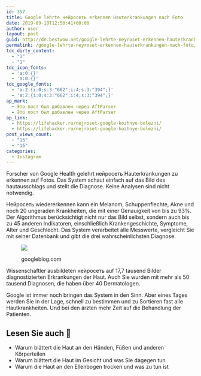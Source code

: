```yaml
---
id: 357
title: Google lehrte нейросеть erkennen Hauterkrankungen nach Foto
date: 2019-09-18T12:50:41+00:00
author: user
layout: post
guid: http://de.bestwow.net/google-lehrte-neyroset-erkennen-hauterkrankungen-nach-foto/
permalink: /google-lehrte-neyroset-erkennen-hauterkrankungen-nach-foto/
tdc_dirty_content:
  - "1"
  - "1"
tdc_icon_fonts:
  - 'a:0:{}'
  - 'a:0:{}'
tdc_google_fonts:
  - 'a:2:{i:0;s:3:"662";i:4;s:3:"394";}'
  - 'a:2:{i:0;s:3:"662";i:4;s:3:"394";}'
ap_mark:
  - Это пост был добавлен через AftParser
  - Это пост был добавлен через AftParser
ap_link:
  - https://lifehacker.ru/nejroset-google-kozhnye-bolezni/
  - https://lifehacker.ru/nejroset-google-kozhnye-bolezni/
post_views_count:
  - "15"
  - "15"
categories:
  - Instagram
---
```

Forscher von Google Health gelehrt нейросеть Hauterkrankungen zu erkennen auf Fotos. Das System schaut einfach auf das Bild des hautausschlags und stellt die Diagnose. Keine Analysen sind nicht notwendig.

Нейросеть wiedererkennen kann ein Melanom, Schuppenflechte, Akne und noch 20 ungeraden Krankheiten, die mit einer Genauigkeit von bis zu 93%. Der Algorithmus berücksichtigt nicht nur das Bild selbst, sondern auch bis zu 45 anderen Indikatoren, einschließlich Krankengeschichte, Symptome, Alter und Geschlecht. Das System verarbeitet alle Messwerte, vergleicht Sie mit seiner Datenbank und gibt die drei wahrscheinlichsten Diagnose.<figure>

![](http://de.bestwow.net/wp-content/uploads/2019/09/google-nauchila-neyroset-raspoznavat-kozhnye-zabolevaniya-po-foto-1.jpg) <figcaption>googleblog.com</figcaption></figure> 

Wissenschaftler ausbildeten нейросеть auf 17,7 tausend Bilder diagnostizierten Erkrankungen der Haut. Auch Sie wurden mit mehr als 50 tausend Diagnosen, die haben über 40 Dermatologen.

Google ist immer noch bringen das System in den Sinn. Aber eines Tages werden Sie in der Lage, schnell zu bestimmen und zu Sortieren fast alle Hautkrankheiten. Und bei den ärzten mehr Zeit auf die Behandlung der Patienten.

<div>
  <h2 class="read-also__title">
    <span>Lesen Sie auch</span> <span>🧐 </span>
  </h2>
  
  <ul class="read-also__list">
    <li>
      Warum blättert die Haut an den Händen, Füßen und anderen Körperteilen
    </li>
    <li>
      Warum blättert die Haut im Gesicht und was Sie dagegen tun
    </li>
    <li>
      Warum die Haut an den Ellenbogen trocken und was zu tun ist
    </li>
  </ul>
</div>